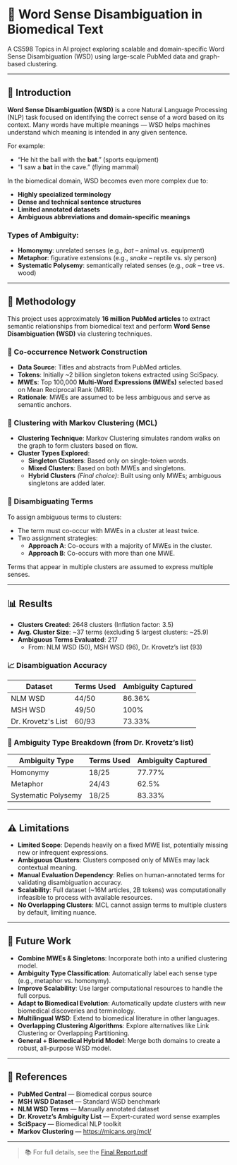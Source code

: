 # 🧬 Word Sense Disambiguation in Biomedical Text

A CS598 Topics in AI project exploring scalable and domain-specific Word Sense Disambiguation (WSD) using large-scale PubMed data and graph-based clustering.

---

## 📖 Introduction

**Word Sense Disambiguation (WSD)** is a core Natural Language Processing (NLP) task focused on identifying the correct sense of a word based on its context. Many words have multiple meanings — WSD helps machines understand which meaning is intended in any given sentence.

For example:
- “He hit the ball with the **bat**.” (sports equipment)
- “I saw a **bat** in the cave.” (flying mammal)

In the biomedical domain, WSD becomes even more complex due to:
- **Highly specialized terminology**
- **Dense and technical sentence structures**
- **Limited annotated datasets**
- **Ambiguous abbreviations and domain-specific meanings**

### Types of Ambiguity:
- **Homonymy**: unrelated senses (e.g., *bat* – animal vs. equipment)
- **Metaphor**: figurative extensions (e.g., *snake* – reptile vs. sly person)
- **Systematic Polysemy**: semantically related senses (e.g., *oak* – tree vs. wood)

---

## 🧪 Methodology

This project uses approximately **16 million PubMed articles** to extract semantic relationships from biomedical text and perform **Word Sense Disambiguation (WSD)** via clustering techniques.

### 🔹 Co-occurrence Network Construction

- **Data Source**: Titles and abstracts from PubMed articles.
- **Tokens**: Initially ~2 billion singleton tokens extracted using SciSpacy.
- **MWEs**: Top 100,000 **Multi-Word Expressions (MWEs)** selected based on Mean Reciprocal Rank (MRR).
- **Rationale**: MWEs are assumed to be less ambiguous and serve as semantic anchors.

### 🔹 Clustering with Markov Clustering (MCL)

- **Clustering Technique**: Markov Clustering simulates random walks on the graph to form clusters based on flow.
- **Cluster Types Explored**:
  - **Singleton Clusters**: Based only on single-token words.
  - **Mixed Clusters**: Based on both MWEs and singletons.
  - **Hybrid Clusters** *(Final choice)*: Built using only MWEs; ambiguous singletons are added later.

### 🔹 Disambiguating Terms

To assign ambiguous terms to clusters:
- The term must co-occur with MWEs in a cluster at least twice.
- Two assignment strategies:
  - **Approach A**: Co-occurs with a majority of MWEs in the cluster.
  - **Approach B**: Co-occurs with more than one MWE.

Terms that appear in multiple clusters are assumed to express multiple senses.

---

## 📊 Results

- **Clusters Created**: 2648 clusters (Inflation factor: 3.5)
- **Avg. Cluster Size**: ~37 terms (excluding 5 largest clusters: ~25.9)
- **Ambiguous Terms Evaluated**: 217  
  - From: NLM WSD (50), MSH WSD (96), Dr. Krovetz’s list (93)

### 📈 Disambiguation Accuracy

| Dataset             | Terms Used | Ambiguity Captured |
|---------------------|------------|---------------------|
| NLM WSD             | 44/50      | 86.36%              |
| MSH WSD             | 49/50      | 100%                |
| Dr. Krovetz's List  | 60/93      | 73.33%              |

### 📘 Ambiguity Type Breakdown (from Dr. Krovetz’s list)

| Ambiguity Type        | Terms Used | Ambiguity Captured |
|------------------------|------------|---------------------|
| Homonymy              | 18/25      | 77.77%              |
| Metaphor              | 24/43      | 62.5%               |
| Systematic Polysemy   | 18/25      | 83.33%              |

---

## ⚠️ Limitations

- **Limited Scope**: Depends heavily on a fixed MWE list, potentially missing new or infrequent expressions.
- **Ambiguous Clusters**: Clusters composed only of MWEs may lack contextual meaning.
- **Manual Evaluation Dependency**: Relies on human-annotated terms for validating disambiguation accuracy.
- **Scalability**: Full dataset (~16M articles, 2B tokens) was computationally infeasible to process with available resources.
- **No Overlapping Clusters**: MCL cannot assign terms to multiple clusters by default, limiting nuance.

---

## 🔮 Future Work

- **Combine MWEs & Singletons**: Incorporate both into a unified clustering model.
- **Ambiguity Type Classification**: Automatically label each sense type (e.g., metaphor vs. homonymy).
- **Improve Scalability**: Use larger computational resources to handle the full corpus.
- **Adapt to Biomedical Evolution**: Automatically update clusters with new biomedical discoveries and terminology.
- **Multilingual WSD**: Extend to biomedical literature in other languages.
- **Overlapping Clustering Algorithms**: Explore alternatives like Link Clustering or Overlapping Partitioning.
- **General + Biomedical Hybrid Model**: Merge both domains to create a robust, all-purpose WSD model.

---

## 📄 References

- **PubMed Central** — Biomedical corpus source  
- **MSH WSD Dataset** — Standard WSD benchmark  
- **NLM WSD Terms** — Manually annotated dataset  
- **Dr. Krovetz’s Ambiguity List** — Expert-curated word sense examples  
- **SciSpacy** — Biomedical NLP toolkit  
- **Markov Clustering** — https://micans.org/mcl/

---

> 📚 For full details, see the [Final Report.pdf](./Final%20Report.pdf)
